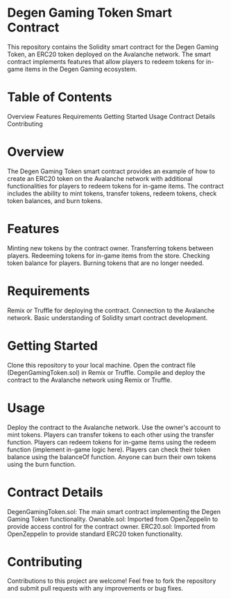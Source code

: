 # Degen Gaming Token Smart Contract
This repository contains the Solidity smart contract for the Degen Gaming Token, an ERC20 token deployed on the Avalanche network. The smart contract implements features that allow players to redeem tokens for in-game items in the Degen Gaming ecosystem.

# Table of Contents
Overview
Features
Requirements
Getting Started
Usage
Contract Details
Contributing

# Overview
The Degen Gaming Token smart contract provides an example of how to create an ERC20 token on the Avalanche network with additional functionalities for players to redeem tokens for in-game items. The contract includes the ability to mint tokens, transfer tokens, redeem tokens, check token balances, and burn tokens.

# Features
Minting new tokens by the contract owner.
Transferring tokens between players.
Redeeming tokens for in-game items from the store.
Checking token balance for players.
Burning tokens that are no longer needed.
# Requirements
Remix or Truffle for deploying the contract.
Connection to the Avalanche network.
Basic understanding of Solidity smart contract development.
# Getting Started
Clone this repository to your local machine.
Open the contract file (DegenGamingToken.sol) in Remix or Truffle.
Compile and deploy the contract to the Avalanche network using Remix or Truffle.
# Usage
Deploy the contract to the Avalanche network.
Use the owner's account to mint tokens.
Players can transfer tokens to each other using the transfer function.
Players can redeem tokens for in-game items using the redeem function (implement in-game logic here).
Players can check their token balance using the balanceOf function.
Anyone can burn their own tokens using the burn function.
# Contract Details
DegenGamingToken.sol: The main smart contract implementing the Degen Gaming Token functionality.
Ownable.sol: Imported from OpenZeppelin to provide access control for the contract owner.
ERC20.sol: Imported from OpenZeppelin to provide standard ERC20 token functionality.
# Contributing
Contributions to this project are welcome! Feel free to fork the repository and submit pull requests with any improvements or bug fixes.
